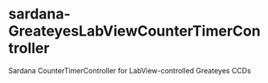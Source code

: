 # sardana-GreateyesLabViewCounterTimerController
Sardana CounterTimerController for LabView-controlled Greateyes CCDs

